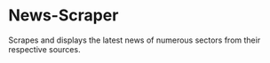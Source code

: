 # News-Scraper

Scrapes and displays the latest news of numerous sectors from their respective sources. 
